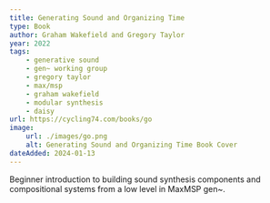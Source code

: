 ```yaml
---
title: Generating Sound and Organizing Time
type: Book
author: Graham Wakefield and Gregory Taylor
year: 2022
tags:
    - generative sound
    - gen~ working group
    - gregory taylor
    - max/msp
    - graham wakefield
    - modular synthesis
    - daisy
url: https://cycling74.com/books/go
image:
    url: ./images/go.png
    alt: Generating Sound and Organizing Time Book Cover
dateAdded: 2024-01-13
---
```


Beginner introduction to building sound synthesis components and compositional systems from a low level in MaxMSP gen~.

